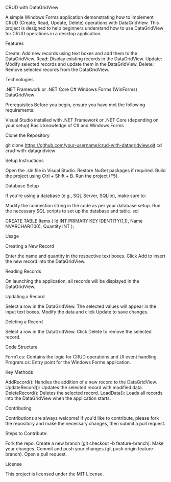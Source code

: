CRUD with DataGridView

A simple Windows Forms application demonstrating how to implement CRUD (Create, Read, Update, Delete) operations with DataGridView. This project is designed to help beginners understand how to use DataGridView for CRUD operations in a desktop application.

Features

Create: Add new records using text boxes and add them to the DataGridView.
Read: Display existing records in the DataGridView.
Update: Modify selected records and update them in the DataGridView.
Delete: Remove selected records from the DataGridView.

Technologies

.NET Framework or .NET Core
C#
Windows Forms (WinForms)
DataGridView

Prerequisites
Before you begin, ensure you have met the following requirements:

Visual Studio installed with .NET Framework or .NET Core (depending on your setup)
Basic knowledge of C# and Windows Forms

Clone the Repository

git clone https://github.com/your-username/crud-with-datagridview.git
cd crud-with-datagridview

Setup Instructions

Open the .sln file in Visual Studio.
Restore NuGet packages if required.
Build the project using Ctrl + Shift + B.
Run the project (F5).

Database Setup 

If you're using a database (e.g., SQL Server, SQLite), make sure to:

Modify the connection string in the code as per your database setup.
Run the necessary SQL scripts to set up the database and table.
sql

CREATE TABLE Items (
    Id INT PRIMARY KEY IDENTITY(1,1),
    Name NVARCHAR(100),
    Quantity INT
);

Usage

Creating a New Record

Enter the name and quantity in the respective text boxes.
Click Add to insert the new record into the DataGridView.

Reading Records

On launching the application, all records will be displayed in the DataGridView.

Updating a Record

Select a row in the DataGridView.
The selected values will appear in the input text boxes.
Modify the data and click Update to save changes.

Deleting a Record

Select a row in the DataGridView.
Click Delete to remove the selected record.

Code Structure

Form1.cs: Contains the logic for CRUD operations and UI event handling.
Program.cs: Entry point for the Windows Forms application.

Key Methods

AddRecord(): Handles the addition of a new record to the DataGridView.
UpdateRecord(): Updates the selected record with modified data.
DeleteRecord(): Deletes the selected record.
LoadData(): Loads all records into the DataGridView when the application starts.


Contributing

Contributions are always welcome! If you'd like to contribute, please fork the repository and make the necessary changes, then submit a pull request.

Steps to Contribute:

Fork the repo.
Create a new branch (git checkout -b feature-branch).
Make your changes.
Commit and push your changes (git push origin feature-branch).
Open a pull request.

License

This project is licensed under the MIT License.
